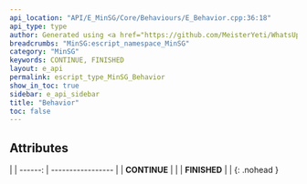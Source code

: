 ```yaml
---
api_location: "API/E_MinSG/Core/Behaviours/E_Behavior.cpp:36:18"
api_type: type
author: Generated using <a href="https://github.com/MeisterYeti/WhatsUpDoc">WhatsUpDoc</a>
breadcrumbs: "MinSG:escript_namespace_MinSG"
category: "MinSG"
keywords: CONTINUE, FINISHED
layout: e_api
permalink: escript_type_MinSG_Behavior
show_in_toc: true
sidebar: e_api_sidebar
title: "Behavior"
toc: false
---
```


## Attributes

|
| ------: | ----------------- |
| **CONTINUE** | |
| **FINISHED** | |
{: .nohead }
